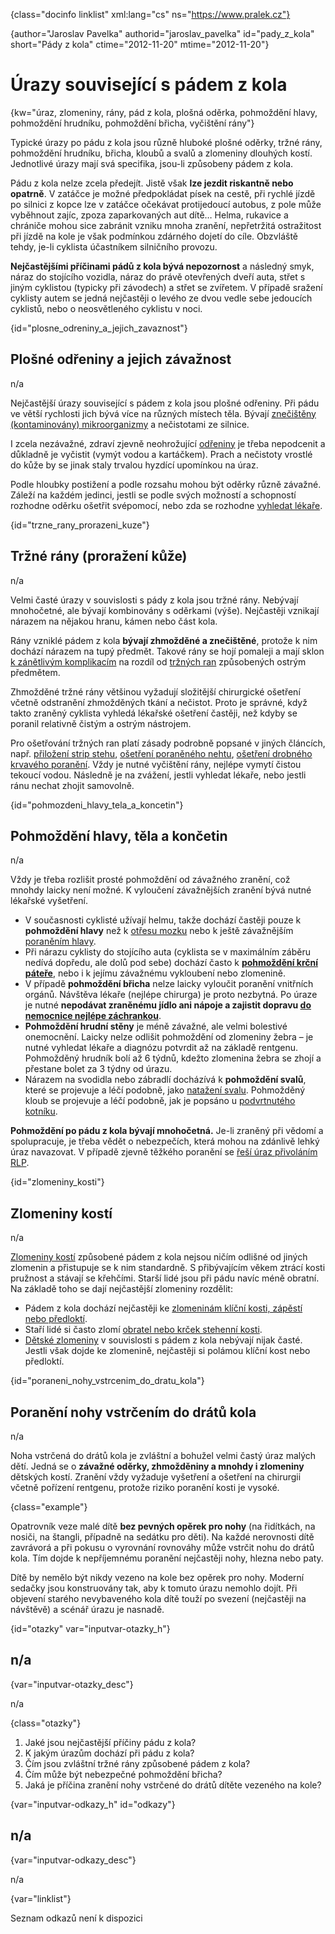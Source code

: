 
{class="docinfo linklist" xml:lang="cs" ns="https://www.pralek.cz"}

{author="Jaroslav Pavelka" authorid="jaroslav\_pavelka" id="pady\_z_kola" short="Pády z kola" ctime="2012-11-20" mtime="2012-11-20"}

# Úrazy související s pádem z kola

{kw="úraz, zlomeniny, rány, pád z kola, plošná oděrka, pohmoždění hlavy, pohmoždění hrudníku, pohmoždění břicha, vyčištění rány"}

Typické úrazy po pádu z kola jsou různě hluboké plošné oděrky, tržné rány, pohmoždění hrudníku, břicha, kloubů a svalů a zlomeniny dlouhých kostí. Jednotlivé úrazy mají svá specifika, jsou-li způsobeny pádem z kola.

Pádu z kola nelze zcela předejít. Jistě však **lze jezdit riskantně nebo opatrně**. V zatáčce je možné předpokládat písek na cestě, při rychlé jízdě po silnici z kopce lze v zatáčce očekávat protijedoucí autobus, z pole může vyběhnout zajíc, zpoza zaparkovaných aut dítě… Helma, rukavice a chrániče mohou sice zabránit vzniku mnoha zranění, nepřetržitá ostražitost při jízdě na kole je však podmínkou zdárného dojetí do cíle. Obzvláště tehdy, je-li cyklista účastníkem silničního provozu.

**Nejčastějšími příčinami pádů z kola bývá nepozornost** a následný smyk, náraz do stojícího vozidla, náraz do právě otevřených dveří auta, střet s jiným cyklistou (typicky při závodech) a střet se zvířetem. V případě sražení cyklisty autem se jedná nejčastěji o levého ze dvou vedle sebe jedoucích cyklistů, nebo o neosvětleného cyklistu v noci.

{id="plosne\_odreniny\_a\_jejich\_zavaznost"}

## Plošné odřeniny a jejich závažnost

n/a

Nejčastější úrazy související s pádem z kola jsou plošné odřeniny. Při pádu ve větší rychlosti jich bývá více na různých místech těla. Bývají [znečištěny (kontaminovány) mikroorganizmy][1] a nečistotami ze silnice.

I zcela nezávažné, zdraví zjevně neohrožující [odřeniny][2] je třeba nepodcenit a důkladně je vyčistit (vymýt vodou a kartáčkem). Prach a nečistoty vrostlé do kůže by se jinak staly trvalou hyzdící upomínkou na úraz.

Podle hloubky postižení a podle rozsahu mohou být oděrky různě závažné. Záleží na každém jedinci, jestli se podle svých možností a schopností rozhodne oděrku ošetřit svépomocí, nebo zda se rozhodne [vyhledat lékaře][3].

{id="trzne\_rany\_prorazeni_kuze"}

## Tržné rány (proražení kůže)

n/a

Velmi časté úrazy v souvislosti s pády z kola jsou tržné rány. Nebývají mnohočetné, ale bývají kombinovány s oděrkami (výše). Nejčastěji vznikají nárazem na nějakou hranu, kámen nebo část kola.

Rány vzniklé pádem z kola **bývají zhmožděné a znečištěné**, protože k nim dochází nárazem na tupý předmět. Takové rány se hojí pomaleji a mají sklon [k zánětlivým komplikacím][4] na rozdíl od [tržných ran][5] způsobených ostrým předmětem.

Zhmožděné tržné rány většinou vyžadují složitější chirurgické ošetření včetně odstranění zhmožděných tkání a nečistot. Proto je správné, když takto zraněný cyklista vyhledá lékařské ošetření častěji, než kdyby se poranil relativně čistým a ostrým nástrojem.

Pro ošetřování tržných ran platí zásady podrobně popsané v jiných článcích, např. [přiložení strip stehu][6], [ošetření poraněného nehtu][7], [ošetření drobného krvavého poranění][5]. Vždy je nutné vyčištění rány, nejlépe vymytí čistou tekoucí vodou. Následně je na zvážení, jestli vyhledat lékaře, nebo jestli ránu nechat zhojit samovolně.

{id="pohmozdeni\_hlavy\_tela\_a\_koncetin"}

## Pohmoždění hlavy, těla a končetin

n/a

Vždy je třeba rozlišit prosté pohmoždění od závažného zranění, což mnohdy laicky není možné. K vyloučení závažnějších zranění bývá nutné lékařské vyšetření.

  * V současnosti cyklisté užívají helmu, takže dochází častěji pouze k **pohmoždění hlavy** než k [otřesu mozku][8] nebo k ještě závažnějším [poraněním hlavy][9].
  * Při nárazu cyklisty do stojícího auta (cyklista se v maximálním záběru nedívá dopředu, ale dolů pod sebe) dochází často k **[pohmoždění krční páteře][10]**, nebo i k jejímu závažnému vykloubení nebo zlomenině.
  * V případě **pohmoždění břicha** nelze laicky vyloučit poranění vnitřních orgánů. Návštěva lékaře (nejlépe chirurga) je proto nezbytná. Po úraze je nutné **nepodávat zraněnému jídlo ani nápoje a zajistit dopravu [do nemocnice nejlépe záchrankou][11]**.
  * **Pohmoždění hrudní stěny** je méně závažné, ale velmi bolestivé onemocnění. Laicky nelze odlišit pohmoždění od zlomeniny žebra – je nutné vyhledat lékaře a diagnózu potvrdit až na základě rentgenu. Pohmožděný hrudník bolí až 6 týdnů, kdežto zlomenina žebra se zhojí a přestane bolet za 3 týdny od úrazu.
  * Nárazem na svodidla nebo zábradlí docházívá k **pohmoždění svalů**, které se projevuje a léčí podobně, jako [natažení svalu][12]. Pohmožděný kloub se projevuje a léčí podobně, jak je popsáno u [podvrtnutého kotníku][13].

**Pohmoždění po pádu z kola bývají mnohočetná.** Je-li zraněný při vědomí a spolupracuje, je třeba vědět o nebezpečích, která mohou na zdánlivě lehký úraz navazovat. V případě zjevně těžkého poranění se [řeší úraz přivoláním RLP][11].

{id="zlomeniny_kosti"}

## Zlomeniny kostí

n/a

[Zlomeniny kostí][14] způsobené pádem z kola nejsou ničím odlišné od jiných zlomenin a přistupuje se k nim standardně. S přibývajícím věkem ztrácí kosti pružnost a stávají se křehčími. Starší lidé jsou při pádu navíc méně obratní. Na základě toho se dají nejčastější zlomeniny rozdělit:

  * Pádem z kola dochází nejčastěji ke [zlomeninám klíční kosti, zápěstí nebo předloktí][14].
  * Staří lidé si často zlomí [obratel nebo krček stehenní kosti][15].
  * [Dětské zlomeniny][16] v souvislosti s pádem z kola nebývají nijak časté. Jestli však dojde ke zlomenině, nejčastěji si polámou klíční kost nebo předloktí.

{id="poraneni\_nohy\_vstrcenim\_do\_dratu_kola"}

## Poranění nohy vstrčením do drátů kola

n/a

Noha vstrčená do drátů kola je zvláštní a bohužel velmi častý úraz malých dětí. Jedná se o **závažné oděrky, zhmožděniny a mnohdy i zlomeniny** dětských kostí. Zranění vždy vyžaduje vyšetření a ošetření na chirurgii včetně pořízení rentgenu, protože riziko poranění kosti je vysoké.

{class="example"}

Opatrovník veze malé dítě **bez pevných opěrek pro nohy** (na řidítkách, na nosiči, na štangli, případně na sedátku pro děti). Na každé nerovnosti dítě zavrávorá a při pokusu o vyrovnání rovnováhy může vstrčit nohu do drátů kola. Tím dojde k nepříjemnému poranění nejčastěji nohy, hlezna nebo paty.

Dítě by nemělo být nikdy vezeno na kole bez opěrek pro nohy. Moderní sedačky jsou konstruovány tak, aby k tomuto úrazu nemohlo dojít. Při objevení starého nevybaveného kola dítě touží po svezení (nejčastěji na návštěvě) a scénář úrazu je nasnadě.

{id="otazky" var="inputvar-otazky_h"}

## n/a

{var="inputvar-otazky_desc"}

n/a

{class="otazky"}

  1. Jaké jsou nejčastější příčiny pádu z kola?
  2. K jakým úrazům dochází při pádu z kola?
  3. Čím jsou zvláštní tržné rány způsobené pádem z kola?
  4. Čím může být nebezpečné pohmoždění břicha?
  5. Jaká je příčina zranění nohy vstrčené do drátů dítěte vezeného na kole?

{var="inputvar-odkazy_h" id="odkazy"}

## n/a

{var="inputvar-odkazy_desc"}

n/a

{var="linklist"}

Seznam odkazů není k dispozici

 [1]: mikroorganizmy
 [2]: odreniny_neboli_oderky
 [3]: nalehavost_lekarskeho_vysetreni
 [4]: zanet
 [5]: drobna_krvava_poraneni
 [6]: naplastovy_steh
 [7]: poraneni_nehtu
 [8]: otres_mozku
 [9]: subduralni_hematom
 [10]: bolesti_v_zadech_houser
 [11]: rychla_lekarska_pomoc
 [12]: natazeni_natrzeni_svalu
 [13]: podvrtnuti_kotniku
 [14]: zlomeniny_kosti
 [15]: starecke_zlomeniny
 [16]: detske_zlomeniny

